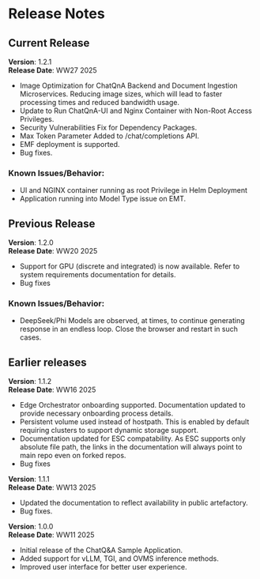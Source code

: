 # Release Notes

## Current Release

**Version**: 1.2.1 \
**Release Date**: WW27 2025

- Image Optimization for ChatQnA Backend and Document Ingestion Microservices. Reducing image sizes, which will lead to faster processing times and reduced bandwidth usage.
- Update to Run ChatQnA-UI and Nginx Container with Non-Root Access Privileges.
- Security Vulnerabilities Fix for Dependency Packages.
- Max Token Parameter Added to /chat/completions API.
- EMF deployment is supported.
- Bug fixes.

### Known Issues/Behavior:
- UI and NGINX container running as root Privilege in Helm Deployment
- Application running into Model Type issue on EMT.

## Previous Release

**Version**: 1.2.0 \
**Release Date**: WW20 2025

- Support for GPU (discrete and integrated) is now available. Refer to system requirements documentation for details.
- Bug fixes

### Known Issues/Behavior:
- DeepSeek/Phi Models are observed, at times, to continue generating response in an endless loop. Close the browser and restart in such cases.

## Earlier releases

**Version**: 1.1.2 \
**Release Date**: WW16 2025

- Edge Orchestrator onboarding supported. Documentation updated to provide necessary onboarding process details.
- Persistent volume used instead of hostpath. This is enabled by default requiring clusters to support dynamic storage support.
- Documentation updated for ESC compatability. As ESC supports only absolute file path, the links in the documentation will always point to main repo even on forked repos.
- Bug fixes

**Version**: 1.1.1 \
**Release Date**: WW13 2025

- Updated the documentation to reflect availability in public artefactory.
- Bug fixes.

**Version**: 1.0.0 \
**Release Date**: WW11 2025

- Initial release of the ChatQ&A Sample Application.
- Added support for vLLM, TGI, and OVMS inference methods.
- Improved user interface for better user experience.
